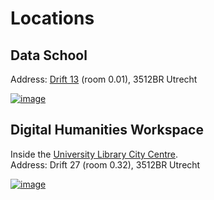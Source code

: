 # Locations

## Data School
Address: [Drift 13](https://www.uu.nl/en/drift-13) (room 0.01), 3512BR Utrecht

[![image](https://github.com/user-attachments/assets/fdeaae79-8c1b-4a00-bf5c-6c30ae40332a)](https://www.openstreetmap.org/node/8040591365)

## Digital Humanities Workspace
Inside the [University Library City Centre](https://www.uu.nl/en/university-library/practical-information/locations/university-library-city-centre).\
Address: Drift 27 (room 0.32), 3512BR Utrecht

[![image](https://github.com/user-attachments/assets/9d5aa05a-5942-4af3-8c2c-6ab1c2cb25d0)](https://www.openstreetmap.org/node/11613100737)

